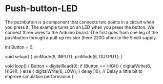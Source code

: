 # Push-button-LED
The pushbutton is a component that connects two points in a circuit when you press it. The example turns on an LED when you press the button. We connect three wires to the Arduino board. The first goes from one leg of the pushbutton through a pull-up resistor (here 220O ohm) to the 5 volt supply.


int Button = 0;

void setup()
{
  pinMode(9, INPUT);
  pinMode(6, OUTPUT);
}

void loop()
{
  Button = digitalRead(9);
  if (Button == HIGH) {
    digitalWrite(6, HIGH);
  } else {
    digitalWrite(6, LOW);
  }
  delay(10); // Delay a little bit to improve simulation performance
}
